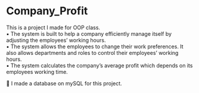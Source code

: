 # Company_Profit

This is a project I made for OOP class. <br />
▪ The system is built to help a company efficiently manage itself by adjusting the employees’ working hours. <br />
▪ The system allows the employees to change their work preferences. It also allows departments and roles to control their employees’ working hours. <br />
▪ The system calculates the company’s average profit which depends on its employees working time.

💾 I made a database on mySQL for this project.
